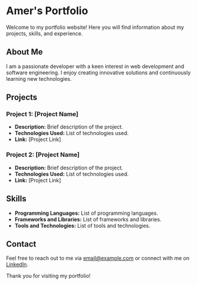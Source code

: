 # Amer's Portfolio

Welcome to my portfolio website! Here you will find information about my projects, skills, and experience.

## About Me

I am a passionate developer with a keen interest in web development and software engineering. I enjoy creating innovative solutions and continuously learning new technologies.

## Projects

### Project 1: [Project Name]
- **Description:** Brief description of the project.
- **Technologies Used:** List of technologies used.
- **Link:** [Project Link]

### Project 2: [Project Name]
- **Description:** Brief description of the project.
- **Technologies Used:** List of technologies used.
- **Link:** [Project Link]

## Skills

- **Programming Languages:** List of programming languages.
- **Frameworks and Libraries:** List of frameworks and libraries.
- **Tools and Technologies:** List of tools and technologies.

## Contact

Feel free to reach out to me via [email@example.com](mailto:email@example.com) or connect with me on [LinkedIn](https://www.linkedin.com).

Thank you for visiting my portfolio!